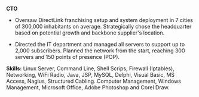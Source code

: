 **CTO**

-   Oversaw DirectLink franchising setup and system deployment in 7
    cities of 300,000 inhabitants on average. Strategically chose the
    headquarter based on potential growth and backbone supplier's
    location.

-   Directed the IT department and managed all servers to support up to
    2,000 subscribers. Planned the network from the start, reaching 300
    servers and 150 points of presence (POP).

**Skills:** Linux Server, Command Line, Shell Scrips, Firewall
(Iptables), Networking, WiFi Radio, Java, JSP, MySQL, Delphi, Visual
Basic, MS Access, Nagius, Structured Cabling. Computer Management,
Windows Management, Microsoft Office, Adobe Photoshop and Corel Draw.